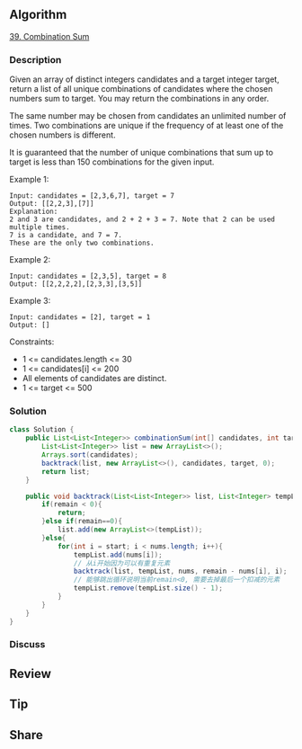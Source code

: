 ## Algorithm

[39. Combination Sum](https://leetcode.com/problems/combination-sum/)

### Description

Given an array of distinct integers candidates and a target integer target, return a list of all unique combinations of candidates where the chosen numbers sum to target. You may return the combinations in any order.

The same number may be chosen from candidates an unlimited number of times. Two combinations are unique if the frequency of at least one of the chosen numbers is different.

It is guaranteed that the number of unique combinations that sum up to target is less than 150 combinations for the given input.


Example 1:

```
Input: candidates = [2,3,6,7], target = 7
Output: [[2,2,3],[7]]
Explanation:
2 and 3 are candidates, and 2 + 2 + 3 = 7. Note that 2 can be used multiple times.
7 is a candidate, and 7 = 7.
These are the only two combinations.
```

Example 2:

```
Input: candidates = [2,3,5], target = 8
Output: [[2,2,2,2],[2,3,3],[3,5]]
```

Example 3:

```
Input: candidates = [2], target = 1
Output: []
```

Constraints:

- 1 <= candidates.length <= 30
- 1 <= candidates[i] <= 200
- All elements of candidates are distinct.
- 1 <= target <= 500

### Solution

```java
class Solution {
    public List<List<Integer>> combinationSum(int[] candidates, int target) {
        List<List<Integer>> list = new ArrayList<>();
        Arrays.sort(candidates);
        backtrack(list, new ArrayList<>(), candidates, target, 0);
        return list;
    }

    public void backtrack(List<List<Integer>> list, List<Integer> tempList, int [] nums, int remain, int start){
        if(remain < 0){
            return;
        }else if(remain==0){
            list.add(new ArrayList<>(tempList));
        }else{
            for(int i = start; i < nums.length; i++){
                tempList.add(nums[i]);
                // 从i开始因为可以有重复元素
                backtrack(list, tempList, nums, remain - nums[i], i);
                // 能够跳出循环说明当前remain<0, 需要去掉最后一个扣减的元素
                tempList.remove(tempList.size() - 1);
            }
        }
    }
}
```

### Discuss

## Review


## Tip


## Share
